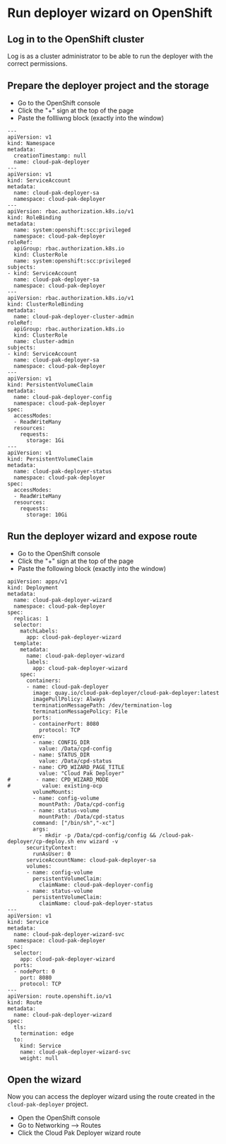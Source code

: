 # Run deployer wizard on OpenShift

## Log in to the OpenShift cluster
Log is as a cluster administrator to be able to run the deployer with the correct permissions.

## Prepare the deployer project and the storage
* Go to the OpenShift console
* Click the "+" sign at the top of the page
* Paste the follliwng block (exactly into the window)
```
---
apiVersion: v1
kind: Namespace
metadata:
  creationTimestamp: null
  name: cloud-pak-deployer
---
apiVersion: v1
kind: ServiceAccount
metadata:
  name: cloud-pak-deployer-sa
  namespace: cloud-pak-deployer
---
apiVersion: rbac.authorization.k8s.io/v1
kind: RoleBinding
metadata:
  name: system:openshift:scc:privileged
  namespace: cloud-pak-deployer
roleRef:
  apiGroup: rbac.authorization.k8s.io
  kind: ClusterRole
  name: system:openshift:scc:privileged
subjects:
- kind: ServiceAccount
  name: cloud-pak-deployer-sa
  namespace: cloud-pak-deployer
---
apiVersion: rbac.authorization.k8s.io/v1
kind: ClusterRoleBinding
metadata:
  name: cloud-pak-deployer-cluster-admin
roleRef:
  apiGroup: rbac.authorization.k8s.io
  kind: ClusterRole
  name: cluster-admin
subjects:
- kind: ServiceAccount
  name: cloud-pak-deployer-sa
  namespace: cloud-pak-deployer
---
apiVersion: v1
kind: PersistentVolumeClaim
metadata:
  name: cloud-pak-deployer-config
  namespace: cloud-pak-deployer
spec:
  accessModes:
  - ReadWriteMany
  resources:
    requests:
      storage: 1Gi
---
apiVersion: v1
kind: PersistentVolumeClaim
metadata:
  name: cloud-pak-deployer-status
  namespace: cloud-pak-deployer
spec:
  accessModes:
  - ReadWriteMany
  resources:
    requests:
      storage: 10Gi
```

## Run the deployer wizard and expose route
* Go to the OpenShift console
* Click the "+" sign at the top of the page
* Paste the following block (exactly into the window)
```
apiVersion: apps/v1
kind: Deployment
metadata:
  name: cloud-pak-deployer-wizard
  namespace: cloud-pak-deployer
spec:
  replicas: 1
  selector:
    matchLabels:
      app: cloud-pak-deployer-wizard
  template:
    metadata:
      name: cloud-pak-deployer-wizard
      labels:
        app: cloud-pak-deployer-wizard
    spec:
      containers:
      - name: cloud-pak-deployer
        image: quay.io/cloud-pak-deployer/cloud-pak-deployer:latest
        imagePullPolicy: Always
        terminationMessagePath: /dev/termination-log
        terminationMessagePolicy: File
        ports:
        - containerPort: 8080
          protocol: TCP
        env:
        - name: CONFIG_DIR
          value: /Data/cpd-config
        - name: STATUS_DIR
          value: /Data/cpd-status
        - name: CPD_WIZARD_PAGE_TITLE
          value: "Cloud Pak Deployer"
#        - name: CPD_WIZARD_MODE
#          value: existing-ocp
        volumeMounts:
        - name: config-volume
          mountPath: /Data/cpd-config
        - name: status-volume
          mountPath: /Data/cpd-status
        command: ["/bin/sh","-xc"]
        args: 
          - mkdir -p /Data/cpd-config/config && /cloud-pak-deployer/cp-deploy.sh env wizard -v
      securityContext:
        runAsUser: 0
      serviceAccountName: cloud-pak-deployer-sa
      volumes:
      - name: config-volume
        persistentVolumeClaim:
          claimName: cloud-pak-deployer-config   
      - name: status-volume
        persistentVolumeClaim:
          claimName: cloud-pak-deployer-status        
---
apiVersion: v1
kind: Service
metadata:
  name: cloud-pak-deployer-wizard-svc
  namespace: cloud-pak-deployer    
spec:
  selector:                  
    app: cloud-pak-deployer-wizard
  ports:
  - nodePort: 0
    port: 8080            
    protocol: TCP
---
apiVersion: route.openshift.io/v1
kind: Route
metadata:
  name: cloud-pak-deployer-wizard
spec:
  tls:
    termination: edge
  to:
    kind: Service
    name: cloud-pak-deployer-wizard-svc
    weight: null
```

## Open the wizard
Now you can access the deployer wizard using the route created in the `cloud-pak-deployer` project.
* Open the OpenShift console
* Go to Networking --> Routes
* Click the Cloud Pak Deployer wizard route